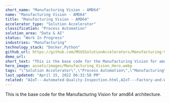 ```yaml
---
short_name: "Manufacturing Vision - AMD64"
name: "Manufacturing Vision - AMD64"
title: "Manufacturing Vision - AMD64"
accelerator_type: "Solution Accelerator"
classification: "Process Automation"
solution_area: "Data & AI"
status: "Work In Progress"
industries: "Manufacturing"
technology_stack: "Docker,Python"
github_url: https://github.com/MSUSSolutionAccelerators/Manufacturing-Vision-Solution-Accelerator-AMD64
demo_url: 
short_text: "This is the base code for the Manufacturing Vision for amd64 architecture"
hero_image: assets/images/Manufacturing_Vision_Hero.webp
tags: "\"Solution Accelerator\",\"Process Automation\",\"Manufacturing\",\"Docker\",\"Python\""
last_updated: "April 15, 2022 06:32:58 PM"
related: "AIoT---Automated-Quality-Inspection.html,AIoT---Factory-and-Worker-Safety.html,AIoT---Inventory-Lifecycle-Management.html,AIoT---Predictive-Maintenance.html"
---
```

This is the base code for the Manufacturing Vision for amd64 architecture.